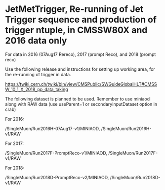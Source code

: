 # JetMetTrigger, Re-running of Jet Trigger sequence and production of trigger ntuple, in CMSSW80X and 2016 data only

For data in 2016 (07Aug17 Rereco), 2017 (prompt Reco), and 2018 (prompt reco)

Use the following release and instructions for setting up working area, for the re-running of trigger in data. 

https://twiki.cern.ch/twiki/bin/view/CMSPublic/SWGuideGlobalHLT#CMSSW_10_1_X_2018_pp_data_taking

The following dataset is planned to be used. Remember to use miniaod along with RAW data (use useParent=1 or secondaryInputDataset option in crab)

For 2016:

/SingleMuon/Run2016H-07Aug17-v1/MINIAOD, /SingleMuon/Run2016H-v1/RAW


For 2017:

/SingleMuon/Run2017F-PromptReco-v1/MINIAOD, /SingleMuon/Run2017F-v1/RAW

For 2018:

/SingleMuon/Run2018D-PromptReco-v2/MINIAOD, /SingleMuon/Run2018D-v1/RAW


